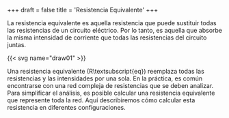 +++
draft = false
title = 'Resistencia Equivalente'
+++

La resistencia equivalente es aquella resistencia que puede sustituir todas las resistencias de un circuito eléctrico. Por lo tanto, es aquella que absorbe la misma intensidad de corriente que todas las resistencias del circuito juntas.

{{< svg name="draw01" >}}

Una resistencia equivalente (R\textsubscript{eq}) reemplaza todas las resistencias y las intensidades por una sola. En la práctica, es común encontrarse con una red compleja de resistencias que se deben analizar. Para simplificar el análisis, es posible calcular una resistencia equivalente que represente toda la red. Aquí describiremos cómo calcular esta resistencia en diferentes configuraciones.
